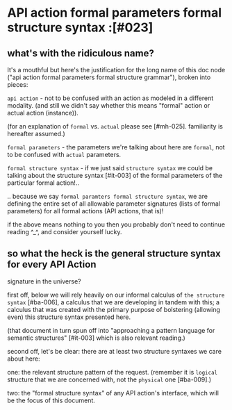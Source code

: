 # API action formal parameters formal structure syntax :[#023]

## what's with the ridiculous name?

It's a mouthful but here's the justification for the long name of this doc
node ("api action formal parameters formal structure grammar"), broken into
pieces:

  `api action` - not to be confused with an action as modeled in a different
    modality. (and still we didn't say whether this means "formal" action
    or actual action (instance)).

  (for an explanation of `formal` vs. `actual` please see [#mh-025].
   familiarity is hereafter assumed.)

  `formal parameters` - the parameters we're talking about here are `formal`,
    not to be confused with `actual` parameters.

  `formal structure syntax` - if we just said `structure syntax` we could be
    talking about the structure syntax [#it-003] of the formal
    parameters of the particular formal action!..

.. because we say `formal paramters formal structure syntax`, we are defining
the entire set of all allowable parameter signatures (lists of formal
parameters) for all formal actions (API actions, that is)!

if the above means nothing to you then you probably don't need to continue
reading ^_^, and consider yourself lucky.

## so what the heck is the general structure syntax for every API Action
  signature in the universe?

first off, below we will rely heavily on our informal calculus of
`the structure syntax` [#ba-006], a calculus that we are developing in tandem
with this; a calculus that was created with the primary purpose of bolstering
(allowing even) this structure syntax presented here.

(that document in turn spun off into "approaching a pattern language for
semantic structures" [#it-003] which is also relevant reading.)

second off, let's be clear: there are at least two structure syntaxes we
care about here:

one: the relevant structure pattern of the request. (remember it is `logical`
structure that we are concerned with, not the `physical` one [#ba-009].)

two: the "formal structure syntax" of any API action's interface, which will
be the focus of this document.

